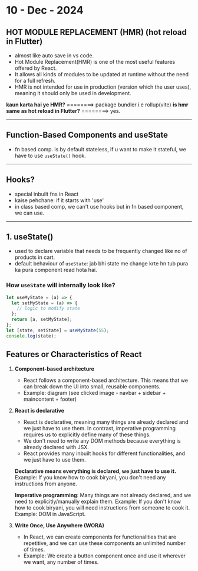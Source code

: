 # 10 - Dec - 2024

## HOT MODULE REPLACEMENT (HMR) (hot reload in Flutter)

- almost like auto save in vs code.
- Hot Module Replacement(HMR) is one of the most useful features offered by React.
- It allows all kinds of modules to be updated at runtime without the need for a full refresh.
- HMR is not intended for use in production (version which the user uses), meaning it should only be used in development.

**kaun karta hai ye HMR?** ========> package bundler i.e rollup(vite)
**is hmr same as hot reload in Flutter?** ========> yes.

---

## Function-Based Components and useState

- fn based comp. is by default stateless, if u want to make it stateful, we have to use `useState()` hook.

---

## Hooks?

- special inbuilt fns in React
- kaise pehchane: if it starts with 'use'
- in class based comp, we can't use hooks but in fn based component, we can use.

---

## 1. useState()

- used to declare variable that needs to be frequently changed like no of products in cart.
- default behaviour of `useState`: jab bhi state me change krte hn tub pura ka pura component read hota hai.

### How `useState` will internally look like?

```javascript
let useMyState = (a) => {
  let setMyState = (a) => {
    // logic to modify state
  };
  return [a, setMyState];
};
let [state, setState] = useMyState(55);
console.log(state);
```

## Features or Characteristics of React

1. **Component-based architecture**

   - React follows a component-based architecture. This means that we can break down the UI into small, reusable components.
   - Example: diagram (see clicked image - navbar + sidebar + maincontent + footer)

2. **React is declarative**

   - React is declarative, meaning many things are already declared and we just have to use them. In contrast, imperative programming requires us to explicitly define many of these things.
   - We don't need to write any DOM methods because everything is already declared with JSX.
   - React provides many inbuilt hooks for different functionalities, and we just have to use them.

   **Declarative means everything is declared, we just have to use it.**
   Example: If you know how to cook biryani, you don't need any instructions from anyone.

   **Imperative programming**: Many things are not already declared, and we need to explicitly/manually explain them.
   Example: If you don't know how to cook biryani, you will need instructions from someone to cook it.
   Example: DOM in JavaScript.

3. **Write Once, Use Anywhere (WORA)**
   - In React, we can create components for functionalities that are repetitive, and we can use these components an unlimited number of times.
   - Example: We create a button component once and use it wherever we want, any number of times.
